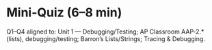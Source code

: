 # Mini-Quiz (6–8 min)

Q1–Q4 aligned to: Unit 1 — Debugging/Testing; AP Classroom AAP‑2.* (lists), debugging/testing; Barron’s Lists/Strings; Tracing & Debugging.
